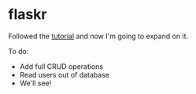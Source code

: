 flaskr
======

Followed the [tutorial](http://flask.pocoo.org/docs/0.10/tutorial/) and now I'm going to expand on it.

To do:

* Add full CRUD operations
* Read users out of database
* We'll see!
